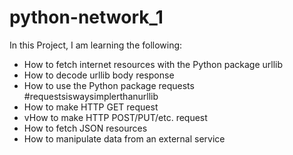 # python-network_1

In this Project, I am learning the following:
- How to fetch internet resources with the Python package urllib
- How to decode urllib body response
- How to use the Python package requests #requestsiswaysimplerthanurllib
- How to make HTTP GET request
- vHow to make HTTP POST/PUT/etc. request
- How to fetch JSON resources
- How to manipulate data from an external service
